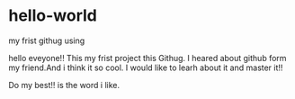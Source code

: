 # hello-world
my frist githug using

hello eveyone!!
This my frist project this Githug.
I heared about github form my friend.And i think it so cool.
I would like to learh about it and master it!!

Do my best!! is the word i like.
